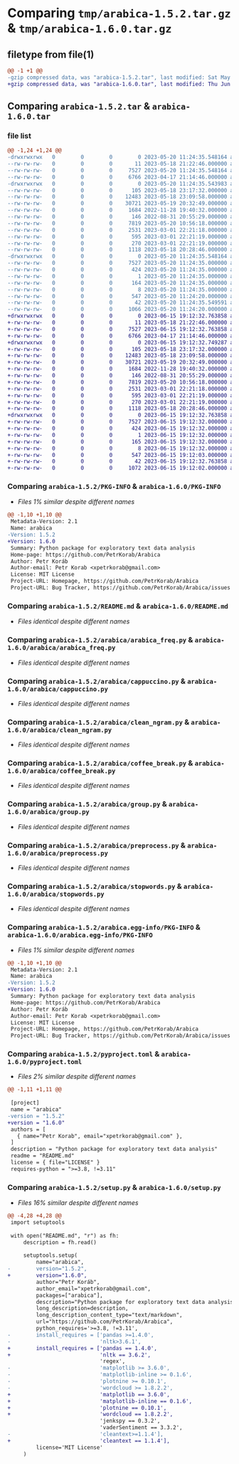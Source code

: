 # Comparing `tmp/arabica-1.5.2.tar.gz` & `tmp/arabica-1.6.0.tar.gz`

## filetype from file(1)

```diff
@@ -1 +1 @@
-gzip compressed data, was "arabica-1.5.2.tar", last modified: Sat May 20 11:24:35 2023, max compression
+gzip compressed data, was "arabica-1.6.0.tar", last modified: Thu Jun 15 19:12:32 2023, max compression
```

## Comparing `arabica-1.5.2.tar` & `arabica-1.6.0.tar`

### file list

```diff
@@ -1,24 +1,24 @@
-drwxrwxrwx   0        0        0        0 2023-05-20 11:24:35.548164 arabica-1.5.2/
--rw-rw-rw-   0        0        0       11 2023-05-18 21:22:46.000000 arabica-1.5.2/LICENSE
--rw-rw-rw-   0        0        0     7527 2023-05-20 11:24:35.548164 arabica-1.5.2/PKG-INFO
--rw-rw-rw-   0        0        0     6766 2023-04-17 21:14:46.000000 arabica-1.5.2/README.md
-drwxrwxrwx   0        0        0        0 2023-05-20 11:24:35.543983 arabica-1.5.2/arabica/
--rw-rw-rw-   0        0        0      105 2023-05-18 23:17:32.000000 arabica-1.5.2/arabica/__init__.py
--rw-rw-rw-   0        0        0    12483 2023-05-18 23:09:58.000000 arabica-1.5.2/arabica/arabica_freq.py
--rw-rw-rw-   0        0        0    30721 2023-05-19 20:32:49.000000 arabica-1.5.2/arabica/cappuccino.py
--rw-rw-rw-   0        0        0     1684 2022-11-28 19:40:32.000000 arabica-1.5.2/arabica/clean_ngram.py
--rw-rw-rw-   0        0        0      146 2022-08-31 20:55:29.000000 arabica-1.5.2/arabica/clean_numbers.py
--rw-rw-rw-   0        0        0     7819 2023-05-20 10:56:18.000000 arabica-1.5.2/arabica/coffee_break.py
--rw-rw-rw-   0        0        0     2531 2023-03-01 22:21:18.000000 arabica-1.5.2/arabica/group.py
--rw-rw-rw-   0        0        0      595 2023-03-01 22:21:19.000000 arabica-1.5.2/arabica/preprocess.py
--rw-rw-rw-   0        0        0      270 2023-03-01 22:21:19.000000 arabica-1.5.2/arabica/sentiment.py
--rw-rw-rw-   0        0        0     1118 2023-05-18 20:28:46.000000 arabica-1.5.2/arabica/stopwords.py
-drwxrwxrwx   0        0        0        0 2023-05-20 11:24:35.548164 arabica-1.5.2/arabica.egg-info/
--rw-rw-rw-   0        0        0     7527 2023-05-20 11:24:35.000000 arabica-1.5.2/arabica.egg-info/PKG-INFO
--rw-rw-rw-   0        0        0      424 2023-05-20 11:24:35.000000 arabica-1.5.2/arabica.egg-info/SOURCES.txt
--rw-rw-rw-   0        0        0        1 2023-05-20 11:24:35.000000 arabica-1.5.2/arabica.egg-info/dependency_links.txt
--rw-rw-rw-   0        0        0      164 2023-05-20 11:24:35.000000 arabica-1.5.2/arabica.egg-info/requires.txt
--rw-rw-rw-   0        0        0        8 2023-05-20 11:24:35.000000 arabica-1.5.2/arabica.egg-info/top_level.txt
--rw-rw-rw-   0        0        0      547 2023-05-20 11:24:20.000000 arabica-1.5.2/pyproject.toml
--rw-rw-rw-   0        0        0       42 2023-05-20 11:24:35.549591 arabica-1.5.2/setup.cfg
--rw-rw-rw-   0        0        0     1066 2023-05-20 11:24:20.000000 arabica-1.5.2/setup.py
+drwxrwxrwx   0        0        0        0 2023-06-15 19:12:32.763858 arabica-1.6.0/
+-rw-rw-rw-   0        0        0       11 2023-05-18 21:22:46.000000 arabica-1.6.0/LICENSE
+-rw-rw-rw-   0        0        0     7527 2023-06-15 19:12:32.763858 arabica-1.6.0/PKG-INFO
+-rw-rw-rw-   0        0        0     6766 2023-04-17 21:14:46.000000 arabica-1.6.0/README.md
+drwxrwxrwx   0        0        0        0 2023-06-15 19:12:32.749287 arabica-1.6.0/arabica/
+-rw-rw-rw-   0        0        0      105 2023-05-18 23:17:32.000000 arabica-1.6.0/arabica/__init__.py
+-rw-rw-rw-   0        0        0    12483 2023-05-18 23:09:58.000000 arabica-1.6.0/arabica/arabica_freq.py
+-rw-rw-rw-   0        0        0    30721 2023-05-19 20:32:49.000000 arabica-1.6.0/arabica/cappuccino.py
+-rw-rw-rw-   0        0        0     1684 2022-11-28 19:40:32.000000 arabica-1.6.0/arabica/clean_ngram.py
+-rw-rw-rw-   0        0        0      146 2022-08-31 20:55:29.000000 arabica-1.6.0/arabica/clean_numbers.py
+-rw-rw-rw-   0        0        0     7819 2023-05-20 10:56:18.000000 arabica-1.6.0/arabica/coffee_break.py
+-rw-rw-rw-   0        0        0     2531 2023-03-01 22:21:18.000000 arabica-1.6.0/arabica/group.py
+-rw-rw-rw-   0        0        0      595 2023-03-01 22:21:19.000000 arabica-1.6.0/arabica/preprocess.py
+-rw-rw-rw-   0        0        0      270 2023-03-01 22:21:19.000000 arabica-1.6.0/arabica/sentiment.py
+-rw-rw-rw-   0        0        0     1118 2023-05-18 20:28:46.000000 arabica-1.6.0/arabica/stopwords.py
+drwxrwxrwx   0        0        0        0 2023-06-15 19:12:32.763858 arabica-1.6.0/arabica.egg-info/
+-rw-rw-rw-   0        0        0     7527 2023-06-15 19:12:32.000000 arabica-1.6.0/arabica.egg-info/PKG-INFO
+-rw-rw-rw-   0        0        0      424 2023-06-15 19:12:32.000000 arabica-1.6.0/arabica.egg-info/SOURCES.txt
+-rw-rw-rw-   0        0        0        1 2023-06-15 19:12:32.000000 arabica-1.6.0/arabica.egg-info/dependency_links.txt
+-rw-rw-rw-   0        0        0      165 2023-06-15 19:12:32.000000 arabica-1.6.0/arabica.egg-info/requires.txt
+-rw-rw-rw-   0        0        0        8 2023-06-15 19:12:32.000000 arabica-1.6.0/arabica.egg-info/top_level.txt
+-rw-rw-rw-   0        0        0      547 2023-06-15 19:12:03.000000 arabica-1.6.0/pyproject.toml
+-rw-rw-rw-   0        0        0       42 2023-06-15 19:12:32.763858 arabica-1.6.0/setup.cfg
+-rw-rw-rw-   0        0        0     1072 2023-06-15 19:12:02.000000 arabica-1.6.0/setup.py
```

### Comparing `arabica-1.5.2/PKG-INFO` & `arabica-1.6.0/PKG-INFO`

 * *Files 1% similar despite different names*

```diff
@@ -1,10 +1,10 @@
 Metadata-Version: 2.1
 Name: arabica
-Version: 1.5.2
+Version: 1.6.0
 Summary: Python package for exploratory text data analysis
 Home-page: https://github.com/PetrKorab/Arabica
 Author: Petr Koráb
 Author-email: Petr Korab <xpetrkorab@gmail.com>
 License: MIT License
 Project-URL: Homepage, https://github.com/PetrKorab/Arabica
 Project-URL: Bug Tracker, https://github.com/PetrKorab/Arabica/issues
```

### Comparing `arabica-1.5.2/README.md` & `arabica-1.6.0/README.md`

 * *Files identical despite different names*

### Comparing `arabica-1.5.2/arabica/arabica_freq.py` & `arabica-1.6.0/arabica/arabica_freq.py`

 * *Files identical despite different names*

### Comparing `arabica-1.5.2/arabica/cappuccino.py` & `arabica-1.6.0/arabica/cappuccino.py`

 * *Files identical despite different names*

### Comparing `arabica-1.5.2/arabica/clean_ngram.py` & `arabica-1.6.0/arabica/clean_ngram.py`

 * *Files identical despite different names*

### Comparing `arabica-1.5.2/arabica/coffee_break.py` & `arabica-1.6.0/arabica/coffee_break.py`

 * *Files identical despite different names*

### Comparing `arabica-1.5.2/arabica/group.py` & `arabica-1.6.0/arabica/group.py`

 * *Files identical despite different names*

### Comparing `arabica-1.5.2/arabica/preprocess.py` & `arabica-1.6.0/arabica/preprocess.py`

 * *Files identical despite different names*

### Comparing `arabica-1.5.2/arabica/stopwords.py` & `arabica-1.6.0/arabica/stopwords.py`

 * *Files identical despite different names*

### Comparing `arabica-1.5.2/arabica.egg-info/PKG-INFO` & `arabica-1.6.0/arabica.egg-info/PKG-INFO`

 * *Files 1% similar despite different names*

```diff
@@ -1,10 +1,10 @@
 Metadata-Version: 2.1
 Name: arabica
-Version: 1.5.2
+Version: 1.6.0
 Summary: Python package for exploratory text data analysis
 Home-page: https://github.com/PetrKorab/Arabica
 Author: Petr Koráb
 Author-email: Petr Korab <xpetrkorab@gmail.com>
 License: MIT License
 Project-URL: Homepage, https://github.com/PetrKorab/Arabica
 Project-URL: Bug Tracker, https://github.com/PetrKorab/Arabica/issues
```

### Comparing `arabica-1.5.2/pyproject.toml` & `arabica-1.6.0/pyproject.toml`

 * *Files 2% similar despite different names*

```diff
@@ -1,11 +1,11 @@
 
 [project]
 name = "arabica"
-version = "1.5.2"
+version = "1.6.0"
 authors = [
   { name="Petr Korab", email="xpetrkorab@gmail.com" },
 ]
 description = "Python package for exploratory text data analysis"
 readme = "README.md"
 license = { file="LICENSE" }
 requires-python = ">=3.8, !=3.11"
```

### Comparing `arabica-1.5.2/setup.py` & `arabica-1.6.0/setup.py`

 * *Files 16% similar despite different names*

```diff
@@ -4,28 +4,28 @@
 import setuptools
 
 with open("README.md", "r") as fh:
     description = fh.read()
 
     setuptools.setup(
         name="arabica",
-        version="1.5.2",
+        version="1.6.0",
         author="Petr Koráb",
         author_email="xpetrkorab@gmail.com",
         packages=["arabica"],
         description="Python package for exploratory text data analysis",
         long_description=description,
         long_description_content_type="text/markdown",
         url="https://github.com/PetrKorab/Arabica",
         python_requires='>=3.8, !=3.11',
-        install_requires = ['pandas >=1.4.0',
-                            'nltk>3.6.1',
+        install_requires = ['pandas == 1.4.0',
+                            'nltk == 3.6.2',
                             'regex',
-                            'matplotlib >= 3.6.0',
-                            'matplotlib-inline >= 0.1.6',
-                            'plotnine >= 0.10.1',
-                            'wordcloud >= 1.8.2.2',
+                            'matplotlib == 3.6.0',
+                            'matplotlib-inline == 0.1.6',
+                            'plotnine == 0.10.1',
+                            'wordcloud == 1.8.2.2',
                             'jenkspy == 0.3.2',
                             'vaderSentiment == 3.3.2',
-                            'cleantext>=1.1.4'],
+                            'cleantext == 1.1.4'],
         license='MIT License'
     )
```

